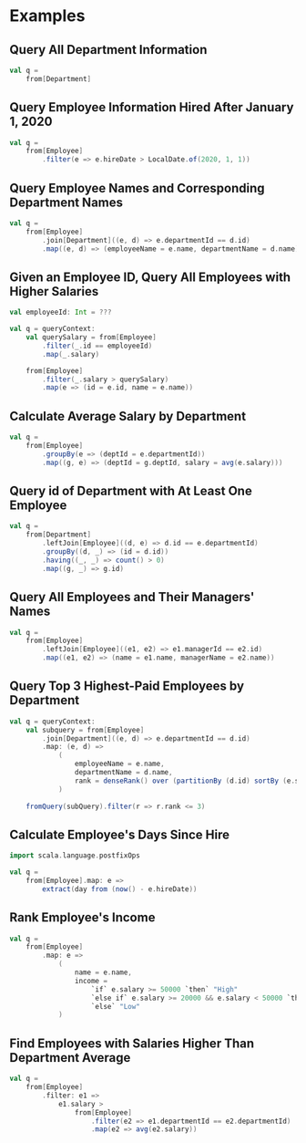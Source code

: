 # Examples

## Query All Department Information

```scala
val q =
    from[Department]
```

## Query Employee Information Hired After January 1, 2020

```scala
val q =
    from[Employee]
        .filter(e => e.hireDate > LocalDate.of(2020, 1, 1))
```

## Query Employee Names and Corresponding Department Names

```scala
val q =
    from[Employee]
        .join[Department]((e, d) => e.departmentId == d.id)
        .map((e, d) => (employeeName = e.name, departmentName = d.name))
```

## Given an Employee ID, Query All Employees with Higher Salaries

```scala
val employeeId: Int = ???

val q = queryContext:
    val querySalary = from[Employee]
        .filter(_.id == employeeId)
        .map(_.salary)

    from[Employee]
        .filter(_.salary > querySalary)
        .map(e => (id = e.id, name = e.name))
```

## Calculate Average Salary by Department

```scala
val q =
    from[Employee]
        .groupBy(e => (deptId = e.departmentId))
        .map((g, e) => (deptId = g.deptId, salary = avg(e.salary)))
```

## Query id of Department with At Least One Employee

```scala
val q =
    from[Department]
        .leftJoin[Employee]((d, e) => d.id == e.departmentId)
        .groupBy((d, _) => (id = d.id))
        .having((_, _) => count() > 0)
        .map((g, _) => g.id)
```

## Query All Employees and Their Managers' Names

```scala
val q =
    from[Employee]
        .leftJoin[Employee]((e1, e2) => e1.managerId == e2.id)
        .map((e1, e2) => (name = e1.name, managerName = e2.name))
```

## Query Top 3 Highest-Paid Employees by Department

```scala
val q = queryContext:
    val subquery = from[Employee]
        .join[Department]((e, d) => e.departmentId == d.id)
        .map: (e, d) =>
            (
                employeeName = e.name,
                departmentName = d.name,
                rank = denseRank() over (partitionBy (d.id) sortBy (e.salary.desc))
            )
        
    fromQuery(subQuery).filter(r => r.rank <= 3)
```

## Calculate Employee's Days Since Hire

```scala
import scala.language.postfixOps

val q =
    from[Employee].map: e => 
        extract(day from (now() - e.hireDate))
```

## Rank Employee's Income

```scala
val q =
    from[Employee]
        .map: e =>
            (
                name = e.name,
                income =
                    `if` e.salary >= 50000 `then` "High"
                    `else if` e.salary >= 20000 && e.salary < 50000 `then` "Medium"
                    `else` "Low"
            )
```

## Find Employees with Salaries Higher Than Department Average

```scala
val q =
    from[Employee]
        .filter: e1 => 
            e1.salary >
                from[Employee]
                    .filter(e2 => e1.departmentId == e2.departmentId)
                    .map(e2 => avg(e2.salary))
```